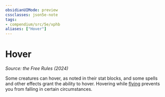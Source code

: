 ```yaml
---
obsidianUIMode: preview
cssclasses: json5e-note
tags:
- compendium/src/5e/xphb
aliases: ["Hover"]
---
```

# Hover
*Source: the Free Rules (2024)* 

Some creatures can hover, as noted in their stat blocks, and some spells and other effects grant the ability to hover. Hovering while [flying](flying-xphb.md) prevents you from falling in certain circumstances.